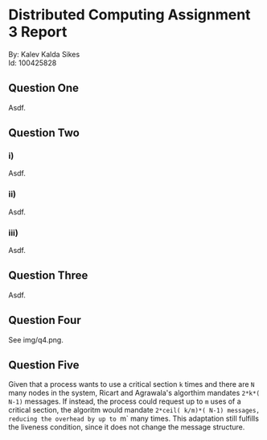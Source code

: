 # Distributed Computing Assignment 3 Report
By: Kalev Kalda Sikes  
Id: 100425828  

## Question One
Asdf.

## Question Two
### i)
Asdf.

### ii)
Asdf.

### iii)
Asdf.

## Question Three
Asdf.

## Question Four
See img/q4.png.

## Question Five
Given that a process wants to use a critical section `k` times and there are `N` many nodes in the system, Ricart and Agrawala's algorthim mandates `2*k*( N-1)` messages. If instead, the process could request up to `m` uses of a critical section, the algoritm would mandate `2*ceil( k/m)*( N-1) messages, reducing the overhead by up to `m` many times. This adaptation still fulfills the liveness condition, since it does not change the message structure.
